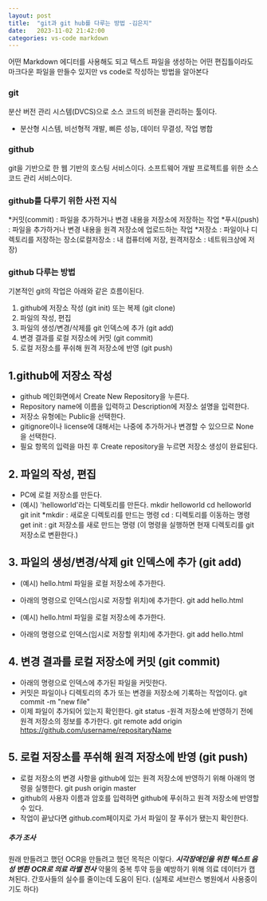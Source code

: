 ```yaml
---
layout: post
title:  "git과 git hub를 다루는 방법 -김은지"
date:   2023-11-02 21:42:00 
categories: vs-code markdown
---
```

어떤 Markdown 에디터를 사용해도 되고 텍스트 파일을 생성하는 어떤 편집틀이라도 마크다운 파일을 만들수 있지만 vs code로 작성하는 방법을 알아본다

<!--주석으로 사용함 -->
### git 
분산 버전 관리 시스템(DVCS)으로 소스 코드의 비전을 관리하는 툴이다. 
- 분산형 시스템, 비선형적 개발, 삐른 성능, 데이터 무결성, 작업 병합 


### github
git을 기반으로 한 웹 기반의 호스팅 서비스이다. 
소프트웨어 개발 프로젝트를 위한 소스 코드 관리 서비스이다. 


### github를 다루기 위한 사전 지식 
*커밋(commit) : 파일을 추가하거나 변경 내용을 저장소에 저장하는 작업
*푸시(push) : 파일을 추가하거나 변경 내용을 원격 저장소에 업로드하는 작업 
*저장소 : 파일이나 디렉토리를 저장하는 장소(로컬저장소 : 내 컴퓨터에 저장, 원격저장소 : 네트워크상에 저장)


### github 다루는 방법
기본적인 git의 작업은 아래와 같은 흐름이된다. 
1. github에 저장소 작성 (git init) 또는 복제 (git clone)
2. 파일의 작성, 편집
3. 파일의 생성/변경/삭제를 git 인덱스에 추가 (git add)
4. 변경 결과를 로컬 저장소에 커밋 (git commit)
5. 로컬 저장소를 푸쉬해 원격 저장소에 반영 (git push)


##  1.github에 저장소 작성 
- github 메인화면에서 Create New Repository을 누른다.
- Repository name에 이름을 입력하고 Description에 저장소 설명을 입력한다.
- 저장소 유형에는 Public을 선택한다. 
- gitignore이나 license에 대해서는 나중에 추가하거나 변경할 수 있으므로 None을 선택한다. 
- 필요 항목의 입력을 마친 후 Create repository을 누르면 저장소 생성이 완료된다. 
 

## 2. 파일의 작성, 편집 
- PC에 로컬 저장소를 만든다.
- (예시) 'helloworld'라는 디렉토리를 만든다. 
  mkdir helloworld 
  cd helloworld
  git init 
   *mkdir : 새로운 디렉토리를 만드는 명령
    cd : 디렉토리를 이동하는 명령
    get init : git 저장소를 새로 만드는 명령 (이 명령을 실행하면 현재 디렉토리를 git 저장소로 변환한다.)


## 3. 파일의 생성/변경/삭제 git 인덱스에 추가 (git add)
- (예시) hello.html 파일을 로컬 저장소에 추가한다.
- 아래의 명령으로 인덱스(임시로 저장할 위치)에 추가한다. 
   git add hello.html


- (예시) hello.html 파일을 로컬 저장소에 추가한다.
- 아래의 명령으로 인덱스(임시로 저장할 위치)에 추가한다. 
   git add hello.html

## 4. 변경 결과를 로컬 저장소에 커밋 (git commit)
- 아래의 명령으로 인덱스에 추가된 파일을 커밋한다. 
- 커밋은 파일이나 디렉토리의 추가 또는 변경을 저장소에 기록하는 작업이다. 
  git commit -m "new file"
- 이제 파일이 추가되어 있는지 확인한다. 
  git status 
-원격 저장소에 반영하기 전에 원격 저장소의 정보를 추가한다. 
  git remote add origin https://github.com/username/repositaryName


## 5. 로컬 저장소를 푸쉬해 원격 저장소에 반영 (git push) 
- 로컬 저장소의 변경 사항을 github에 있는 원격 저장소에 반영하기 위해 아래의 명령을 실행한다. 
 git push origin master 
- github의 사용자 이름과 암호를 입력하면 github에 푸쉬하고 원격 저장소에 반영할 수 있다. 
- 작업이 끝났다면 github.com페이지로 가서 파일이 잘 푸쉬가 됐는지 확인한다. 

##### 추가 조사 
원래 만들려고 했던 OCR을 만들려고 했던 목적은 이렇다. 
***시각장애인을 위한 텍스트 음성 변환***
***OCR로 의료 라벨 전사*** 
약물의 중복 투약 등을 예방하기 위해 의료 데이터가 캡쳐된다.
간호사들의 실수를 줄이는데 도움이 된다. (실제로 세브란스 병원에서 사용중이기도 하다)

[git-hub-repo]: https://jekyllrb.com/docs/home
